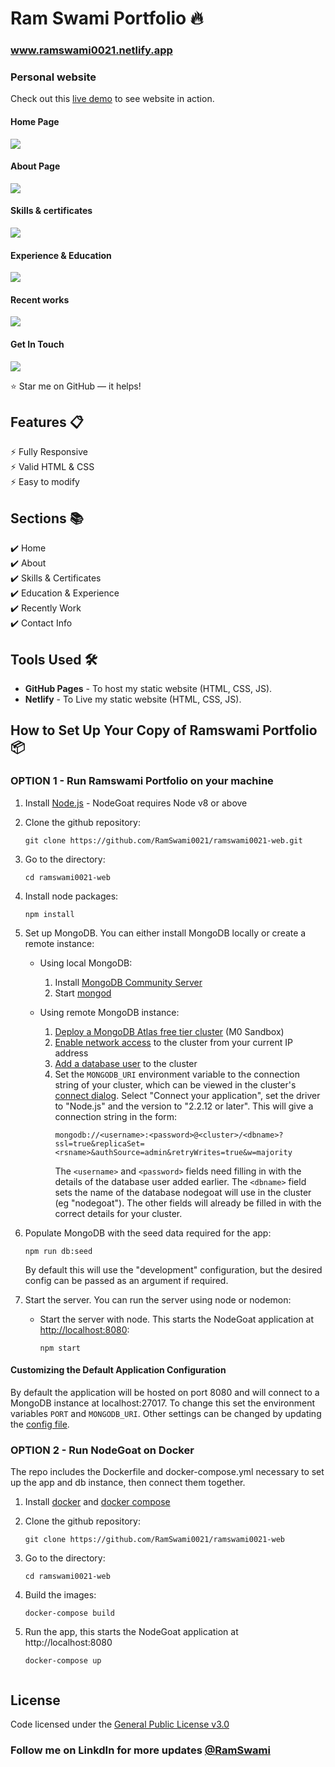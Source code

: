 # Ram Swami Portfolio 🔥
### www.ramswami0021.netlify.app 

### Personal website

Check out this [live demo](www.ramswami0021.netlify.app) to see website in action.

#### Home Page
<img src="https://github.com/RamSwami0021/ramswami0021/blob/main/demo/ramswami0021.png">


#### About Page
<img src="https://github.com/RamSwami0021/ramswami0021/blob/main/demo/2nd.png">


#### Skills & certificates
<img src="https://github.com/RamSwami0021/ramswami0021/blob/main/demo/3td.png">


#### Experience & Education
<img src="https://github.com/RamSwami0021/ramswami0021/blob/main/demo/4th.png">

#### Recent works
<img src="https://github.com/RamSwami0021/ramswami0021/blob/main/demo/5th.png">

#### Get In Touch
<img src="https://github.com/RamSwami0021/ramswami0021/blob/main/demo/6th.png">



:star: Star me on GitHub — it helps!

## Features 📋
⚡️ Fully Responsive\
⚡️ Valid HTML & CSS\
⚡️ Easy to modify

## Sections 📚
✔️ Home\
✔️ About\
✔️ Skills & Certificates\
✔️ Education & Experience\
✔️ Recently Work\
✔️ Contact Info


## Tools Used 🛠️
* <b>GitHub Pages</b> - To host my static website (HTML, CSS, JS).
* <b>Netlify</b> - To Live my static website (HTML, CSS, JS).

## How to Set Up Your Copy of Ramswami Portfolio 📦

### OPTION 1 - Run Ramswami Portfolio on your machine

1) Install [Node.js](http://nodejs.org/) - NodeGoat requires Node v8 or above

2) Clone the github repository:
   ```
   git clone https://github.com/RamSwami0021/ramswami0021-web.git
   ```

3) Go to the directory:
   ```
   cd ramswami0021-web
   ```

4) Install node packages:
   ```
   npm install
   ```
5) Set up MongoDB. You can either install MongoDB locally or create a remote instance:

   * Using local MongoDB:
     1) Install [MongoDB Community Server](https://docs.mongodb.com/manual/administration/install-community/)
     2) Start [mongod](http://docs.mongodb.org/manual/reference/program/mongod/#bin.mongod)

   * Using remote MongoDB instance:
     1) [Deploy a MongoDB Atlas free tier cluster](https://docs.atlas.mongodb.com/tutorial/deploy-free-tier-cluster/) (M0 Sandbox)
     2) [Enable network access](https://docs.atlas.mongodb.com/security/add-ip-address-to-list/) to the cluster from your current IP address
     3) [Add a database user](https://docs.atlas.mongodb.com/tutorial/create-mongodb-user-for-cluster/) to the cluster
     4) Set the `MONGODB_URI` environment variable to the connection string of your cluster, which can be viewed in the cluster's
        [connect dialog](https://docs.atlas.mongodb.com/tutorial/connect-to-your-cluster/#connect-to-your-atlas-cluster). Select "Connect your application",
        set the driver to "Node.js" and the version to "2.2.12 or later". This will give a connection string in the form:
        ```
        mongodb://<username>:<password>@<cluster>/<dbname>?ssl=true&replicaSet=<rsname>&authSource=admin&retryWrites=true&w=majority
        ```
        The `<username>` and `<password>` fields need filling in with the details of the database user added earlier. The `<dbname>` field sets the name of the
        database nodegoat will use in the cluster (eg "nodegoat"). The other fields will already be filled in with the correct details for your cluster.

6) Populate MongoDB with the seed data required for the app:
   ```
   npm run db:seed
   ```
   By default this will use the "development" configuration, but the desired config can be passed as an argument if required.
7) Start the server. You can run the server using node or nodemon:
   * Start the server with node. This starts the NodeGoat application at [http://localhost:8080](http://localhost:8080/):
     ```
     npm start
     ```

#### Customizing the Default Application Configuration

By default the application will be hosted on port 8080 and will connect to a MongoDB instance at localhost:27017. To change this set the environment variables `PORT` and `MONGODB_URI`.
Other settings can be changed by updating the [config file](https://github.com/RamSwami0021/ramswami0021-web/blob/main/index.js).

### OPTION 2 - Run NodeGoat on Docker

The repo includes the Dockerfile and docker-compose.yml necessary to set up the app and db instance, then connect them together.

1) Install [docker](https://docs.docker.com/installation/) and [docker compose](https://docs.docker.com/compose/install/) 

2) Clone the github repository:
   ```
   git clone https://github.com/RamSwami0021/ramswami0021-web
   ```

3) Go to the directory:
   ```
   cd ramswami0021-web
   ```

4) Build the images:
   ```
   docker-compose build
   ```

5) Run the app, this starts the NodeGoat application at http://localhost:8080
   ```
   docker-compose up
 

## License

Code licensed under the [General Public License v3.0](https://github.com/RamSwami0021/ramswami0021-web/blob/main/LICENSE)


### Follow me on LinkdIn for more updates [@RamSwami](https://www.linkedin.com/in/ramswami0021/)
